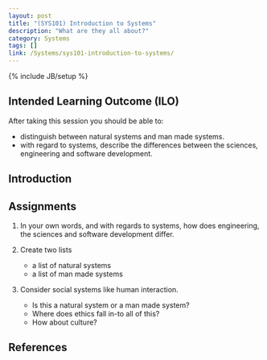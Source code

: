```yaml
---
layout: post
title: "(SYS101) Introduction to Systems"
description: "What are they all about?"
category: Systems
tags: []
link: /Systems/sys101-introduction-to-systems/
---
```

{% include JB/setup %}

## Intended Learning Outcome (ILO)

After taking this session you should be able to:

- distinguish between natural systems and man made systems.
- with regard to systems, describe the differences between the sciences, engineering and software development.

## Introduction




## Assignments

1. In your own words, and with regards to systems, how does engineering, the sciences and software development differ.  

2. Create two lists
    - a list of natural systems
    - a list of man made systems  

3. Consider social systems like human interaction.
    - Is this a natural system or a man made system?
    - Where does ethics fall in-to all of this?
    - How about culture?

## References


